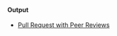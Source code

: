 #### Output
- [Pull Request with Peer Reviews](https://github.com/andela-tAdedotun/Inverted-Index/pull/9/)
